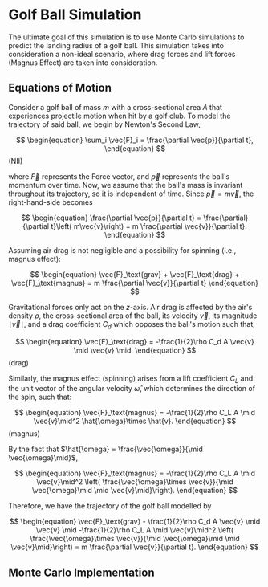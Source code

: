 # Golf Ball Simulation 

The ultimate goal of this simulation is to use Monte Carlo simulations to predict the landing radius of a golf ball. This simulation takes into consideration a non-ideal scenario, 
where drag forces and lift forces (Magnus Effect) are taken into consideration. 

## Equations of Motion

Consider a golf ball of mass $m$ with a cross-sectional area $A$ that experiences projectile motion when hit by a golf club. To model the trajectory of said ball, we begin by Newton's Second Law, 

$$
\begin{equation}
    \sum_i \vec{F}_i = \frac{\partial \vec{p}}{\partial t},
\end{equation}
$$(NII)

where $\vec{F}$ represents the Force vector, and $\vec{p}$ represents the ball's momentum over time. Now, we assume that the ball's mass is invariant throughout its trajectory, so it is independent of time. Since $\vec{p} = m\vec{v}$, the right-hand-side becomes

$$
\begin{equation}
    \frac{\partial \vec{p}}{\partial t} = \frac{\partial}{\partial t}\left( m\vec{v}\right) = m \frac{\partial \vec{v}}{\partial t}.
\end{equation}
$$

Assuming air drag is not negligible and a possibility for spinning (i.e., magnus effect): 

$$
\begin{equation}
\vec{F}_\text{grav} + \vec{F}_\text{drag} + \vec{F}_\text{magnus} = m \frac{\partial \vec{v}}{\partial t}
\end{equation}
$$

Gravitational forces only act on the $z$-axis. Air drag is affected by the air's density $\rho$, the cross-sectional area of the ball, its velocity $\vec{v}$, its magnitude $\mid \vec{v} \mid$, and a drag coefficient $C_d$ which opposes the ball's motion such that, 

$$
\begin{equation}
    \vec{F}_\text{drag} = -\frac{1}{2}\rho C_d A \vec{v} \mid \vec{v} \mid.
\end{equation}
$$(drag)

Similarly, the magnus effect (spinning) arises from a lift coefficient $C_L$ and the unit vector of the angular velocity $\hat{\omega}$, which determines the direction of the spin, such that:

$$
\begin{equation}
    \vec{F}_\text{magnus} = -\frac{1}{2}\rho C_L A \mid \vec{v}\mid^2 \hat{\omega}\times \hat{v}.
\end{equation}
$$(magnus)

By the fact that $\hat{\omega} = \frac{\vec{\omega}}{\mid \vec{\omega}\mid}$, 

$$
\begin{equation}
    \vec{F}_\text{magnus} = -\frac{1}{2}\rho C_L A \mid \vec{v}\mid^2 \left( \frac{\vec{\omega}\times \vec{v}}{\mid \vec{\omega}\mid \mid \vec{v}\mid}\right).
\end{equation}
$$

Therefore, we have the trajectory of the golf ball modelled by 

$$
\begin{equation}
    \vec{F}_\text{grav} - \frac{1}{2}\rho C_d A \vec{v} \mid \vec{v} \mid -\frac{1}{2}\rho C_L A \mid \vec{v}\mid^2 \left( \frac{\vec{\omega}\times \vec{v}}{\mid \vec{\omega}\mid \mid \vec{v}\mid}\right) 
    = m \frac{\partial \vec{v}}{\partial t}.
\end{equation}
$$


## Monte Carlo Implementation

